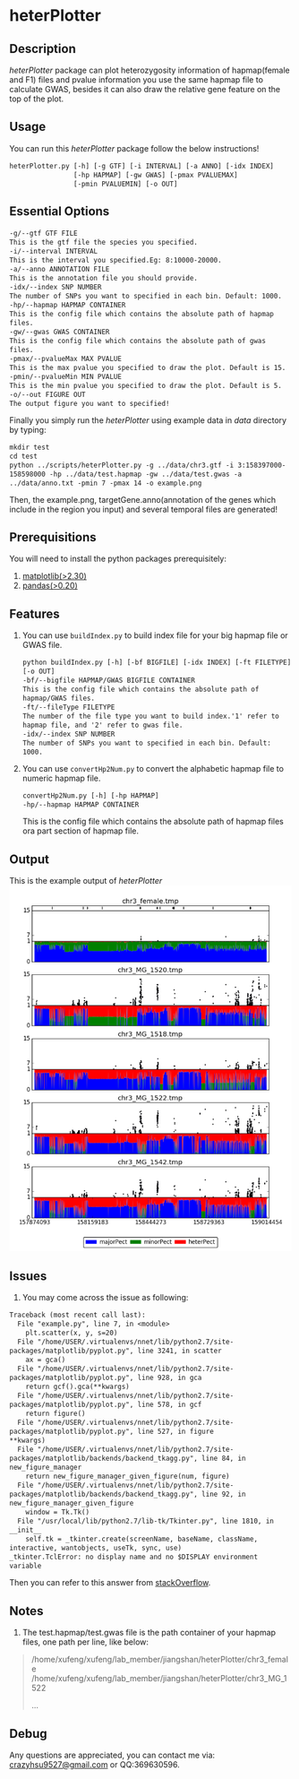 # heterPlotter
## Description
*heterPlotter* package can plot heterozygosity information of hapmap(female and F1) files and pvalue information you use the same hapmap file to calculate GWAS, besides it can also draw the relative gene feature on the top of the plot.
## Usage
You can run this *heterPlotter* package follow the below instructions!
```
heterPlotter.py [-h] [-g GTF] [-i INTERVAL] [-a ANNO] [-idx INDEX]
                [-hp HAPMAP] [-gw GWAS] [-pmax PVALUEMAX]
                [-pmin PVALUEMIN] [-o OUT]
```
## Essential Options
```shell 
-g/--gtf GTF FILE
This is the gtf file the species you specified.
-i/--interval INTERVAL
This is the interval you specified.Eg: 8:10000-20000.
-a/--anno ANNOTATION FILE
This is the annotation file you should provide.
-idx/--index SNP NUMBER
The number of SNPs you want to specified in each bin. Default: 1000.
-hp/--hapmap HAPMAP CONTAINER
This is the config file which contains the absolute path of hapmap files.
-gw/--gwas GWAS CONTAINER
This is the config file which contains the absolute path of gwas files.
-pmax/--pvalueMax MAX PVALUE
This is the max pvalue you specified to draw the plot. Default is 15.
-pmin/--pvalueMin MIN PVALUE
This is the min pvalue you specified to draw the plot. Default is 5.
-o/--out FIGURE OUT
The output figure you want to specified!
```

Finally you simply run the *heterPlotter* using example data in *data* directory by typing:
```shell
mkdir test
cd test
python ../scripts/heterPlotter.py -g ../data/chr3.gtf -i 3:158397000-158598000 -hp ../data/test.hapmap -gw ../data/test.gwas -a ../data/anno.txt -pmin 7 -pmax 14 -o example.png
```
Then, the example.png, targetGene.anno(annotation of the genes which include in the region you input) and several temporal files are generated!

## Prerequisitions
You will need to install the python packages prerequisitely:

1. [matplotlib(>2.30)](https://matplotlib.org/)
1. [pandas(>0.20)](https://pandas.pydata.org/)

## Features
 1. You can use ```buildIndex.py``` to build index file for your big hapmap file or GWAS file.
    
    ```shell
    python buildIndex.py [-h] [-bf BIGFILE] [-idx INDEX] [-ft FILETYPE] [-o OUT]
    -bf/--bigfile HAPMAP/GWAS BIGFILE CONTAINER
    This is the config file which contains the absolute path of hapmap/GWAS files.
    -ft/--fileType FILETYPE
    The number of the file type you want to build index.'1' refer to hapmap file, and '2' refer to gwas file.
    -idx/--index SNP NUMBER
    The number of SNPs you want to specified in each bin. Default: 1000.
    ```

2. You can use ```convertHp2Num.py``` to convert the alphabetic hapmap file to numeric hapmap file.

    ```shell
    convertHp2Num.py [-h] [-hp HAPMAP]
    -hp/--hapmap HAPMAP CONTAINER
    ```
    This is the config file which contains the absolute path of hapmap files ora part section of hapmap file.

## Output
This is the example output of *heterPlotter*
![test.png](test.png "test.png")

## Issues

1. You may come across the issue as following:

```shell
Traceback (most recent call last):
  File "example.py", line 7, in <module>
    plt.scatter(x, y, s=20)
  File "/home/USER/.virtualenvs/nnet/lib/python2.7/site-packages/matplotlib/pyplot.py", line 3241, in scatter
    ax = gca()
  File "/home/USER/.virtualenvs/nnet/lib/python2.7/site-packages/matplotlib/pyplot.py", line 928, in gca
    return gcf().gca(**kwargs)
  File "/home/USER/.virtualenvs/nnet/lib/python2.7/site-packages/matplotlib/pyplot.py", line 578, in gcf
    return figure()
  File "/home/USER/.virtualenvs/nnet/lib/python2.7/site-packages/matplotlib/pyplot.py", line 527, in figure
**kwargs)
  File "/home/USER/.virtualenvs/nnet/lib/python2.7/site-packages/matplotlib/backends/backend_tkagg.py", line 84, in new_figure_manager
    return new_figure_manager_given_figure(num, figure)
  File "/home/USER/.virtualenvs/nnet/lib/python2.7/site-packages/matplotlib/backends/backend_tkagg.py", line 92, in new_figure_manager_given_figure
    window = Tk.Tk()
  File "/usr/local/lib/python2.7/lib-tk/Tkinter.py", line 1810, in __init__
    self.tk = _tkinter.create(screenName, baseName, className, interactive, wantobjects, useTk, sync, use)
_tkinter.TclError: no display name and no $DISPLAY environment variable
```

Then you can refer to this answer from [stackOverflow](https://stackoverflow.com/questions/37604289/tkinter-tclerror-no-display-name-and-no-display-environment-variable).

## Notes
1. The test.hapmap/test.gwas file is the path container of your hapmap files, one path per line, like below:
> /home/xufeng/xufeng/lab_member/jiangshan/heterPlotter/chr3_female
> /home/xufeng/xufeng/lab_member/jiangshan/heterPlotter/chr3_MG_1522
> 
> ...
## Debug
Any questions are appreciated, you can contact me via: crazyhsu9527@gmail.com or QQ:369630596.

